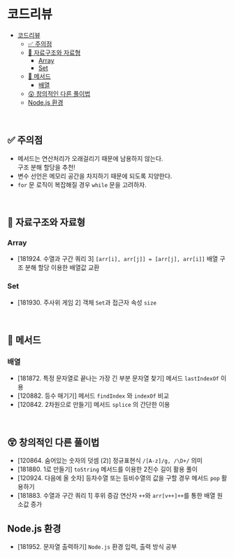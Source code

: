 # 코드리뷰

- [코드리뷰](#코드리뷰)
  - [✅ 주의점](#-주의점)
  - [🤔 자료구조와 자료형](#-자료구조와-자료형)
    - [Array](#array)
    - [Set](#set)
  - [🤔 메서드](#-메서드)
    - [배열](#배열)
  - [😲 창의적인 다른 풀이법](#-창의적인-다른-풀이법)
  - [Node.js 환경](#nodejs-환경)

<br/>

## ✅ 주의점

- 메서드는 연산처리가 오래걸리기 때문에 남용하지 않는다. <br/> 구조 분해 할당을 추천!
- 변수 선언은 메모리 공간을 차지하기 때문에 되도록 지양한다.
- `for` 문 로직이 복잡해질 경우 `while` 문을 고려하자.

<br/>

## 🤔 자료구조와 자료형

### Array

- [181924. 수열과 구간 쿼리 3] `[arr[i], arr[j]] = [arr[j], arr[i]]` 배열 구조 분해 할당 이용한 배열값 교환

### Set

- [181930. 주사위 게임 2] 객체 `Set`과 접근자 속성 `size`

<br/>

## 🤔 메서드

### 배열

- [181872. 특정 문자열로 끝나는 가장 긴 부분 문자열 찾기] 메서드 `lastIndexOf` 이용
- [120882. 등수 매기기] 메서드 `findIndex` 와 `indexOf` 비교
- [120842. 2차원으로 만들기] 메서드 `splice` 의 간단한 이용

<br/>

## 😲 창의적인 다른 풀이법

- [120864. 숨어있는 숫자의 덧셈 (2)] 정규표현식 `/[A-z]/g, /\D+/` 의미
- [181880. 1로 만들기] `toString` 메서드를 이용한 2진수 길이 활용 풀이
- [120924. 다음에 올 숫자] 등차수열 또는 등비수열의 값을 구할 경우 메서드 `pop` 활용하기
- [181883. 수열과 구간 쿼리 1] 후위 증감 연산자 `++`와 `arr[v++]++`를 통한 배열 원소값 증가

## Node.js 환경

- [181952. 문자열 출력하기] `Node.js` 환경 입력, 출력 방식 공부
